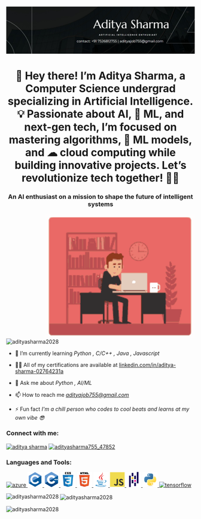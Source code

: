 ![logo](https://github.com/AdityaSharma2028/AdityaSharma2028/blob/main/1734775420454.jpeg)
<h1 align="center">🚀 Hey there! I’m Aditya Sharma, a Computer Science undergrad specializing in Artificial Intelligence. 💡 Passionate about AI, 🤖 ML, and next-gen tech, I’m focused on mastering algorithms, 🧠 ML models, and ☁ cloud computing while building innovative projects. Let’s revolutionize tech together! 🌟✨</h1>
<h3 align="center">An AI enthusiast on a mission to shape the future of intelligent systems</h3>
<img align="right" alt="coding" width="400" src="https://github.com/AdityaSharma2028/AdityaSharma2028/blob/main/developer.gif">
<p align="left"> <img src="https://komarev.com/ghpvc/?username=adityasharma2028&label=Profile%20views&color=0e75b6&style=flat" alt="adityasharma2028" /> </p>

- 🌱 I’m currently learning *Python , C/C++ , Java , Javascript*

- 👨‍💻 All of my certifications are available at [linkedin.com/in/aditya-sharma-02764231a](linkedin.com/in/aditya-sharma-02764231a)

- 💬 Ask me about *Python , AI/ML*

- 📫 How to reach me *adityajob755@gmail.com*

- ⚡ Fun fact *I'm a chill person who codes to cool beats and learns at my own vibe 😎*

<h3 align="left">Connect with me:</h3>
<p align="left">
<a href="https://linkedin.com/in/aditya sharma" target="blank"><img align="center" src="https://raw.githubusercontent.com/rahuldkjain/github-profile-readme-generator/master/src/images/icons/Social/linked-in-alt.svg" alt="aditya sharma" height="30" width="40" /></a>
<a href="https://discord.gg/adityasharma755_47852" target="blank"><img align="center" src="https://raw.githubusercontent.com/rahuldkjain/github-profile-readme-generator/master/src/images/icons/Social/discord.svg" alt="adityasharma755_47852" height="30" width="40" /></a>
  
</p>

<h3 align="left">Languages and Tools:</h3>
<p align="left"> <a href="https://azure.microsoft.com/en-in/" target="_blank" rel="noreferrer"> <img src="https://www.vectorlogo.zone/logos/microsoft_azure/microsoft_azure-icon.svg" alt="azure" width="40" height="40"/> </a> <a href="https://www.cprogramming.com/" target="_blank" rel="noreferrer"> <img src="https://raw.githubusercontent.com/devicons/devicon/master/icons/c/c-original.svg" alt="c" width="40" height="40"/> </a> <a href="https://www.w3schools.com/cpp/" target="_blank" rel="noreferrer"> <img src="https://raw.githubusercontent.com/devicons/devicon/master/icons/cplusplus/cplusplus-original.svg" alt="cplusplus" width="40" height="40"/> </a> <a href="https://www.w3schools.com/css/" target="_blank" rel="noreferrer"> <img src="https://raw.githubusercontent.com/devicons/devicon/master/icons/css3/css3-original-wordmark.svg" alt="css3" width="40" height="40"/> </a> <a href="https://www.w3.org/html/" target="_blank" rel="noreferrer"> <img src="https://raw.githubusercontent.com/devicons/devicon/master/icons/html5/html5-original-wordmark.svg" alt="html5" width="40" height="40"/> </a> <a href="https://www.java.com" target="_blank" rel="noreferrer"> <img src="https://raw.githubusercontent.com/devicons/devicon/master/icons/java/java-original.svg" alt="java" width="40" height="40"/> </a> <a href="https://developer.mozilla.org/en-US/docs/Web/JavaScript" target="_blank" rel="noreferrer"> <img src="https://raw.githubusercontent.com/devicons/devicon/master/icons/javascript/javascript-original.svg" alt="javascript" width="40" height="40"/> </a> <a href="https://pandas.pydata.org/" target="_blank" rel="noreferrer"> <img src="https://raw.githubusercontent.com/devicons/devicon/2ae2a900d2f041da66e950e4d48052658d850630/icons/pandas/pandas-original.svg" alt="pandas" width="40" height="40"/> </a> <a href="https://www.python.org" target="_blank" rel="noreferrer"> <img src="https://raw.githubusercontent.com/devicons/devicon/master/icons/python/python-original.svg" alt="python" width="40" height="40"/> </a> <a href="https://www.tensorflow.org" target="_blank" rel="noreferrer"> <img src="https://www.vectorlogo.zone/logos/tensorflow/tensorflow-icon.svg" alt="tensorflow" width="40" height="40"/> </a> </p>

<p><img align="left" src="https://github-readme-stats.vercel.app/api/top-langs?username=adityasharma2028&show_icons=true&locale=en&layout=compact" alt="adityasharma2028" /></p>
<p>&nbsp;<img align="center" src="https://github-readme-stats.vercel.app/api?username=adityasharma2028&show_icons=true&locale=en" alt="adityasharma2028" /></p>

<p><img align="center" src="https://github-readme-streak-stats.herokuapp.com/?user=adityasharma2028&" alt="adityasharma2028" /></p>

